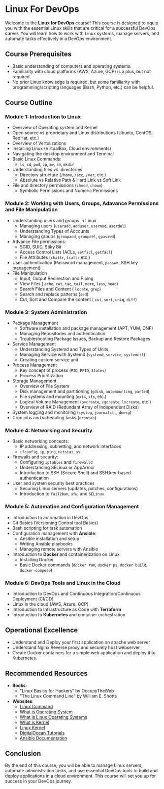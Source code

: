 # Linux For DevOps

Welcome to the **Linux for DevOps** course! This course is designed to equip you with the essential Linux skills that are critical for a successful DevOps career. You will learn how to work with Linux systems, manage servers, and automate tasks effectively in a DevOps environment.

## Course Prerequisites
- Basic understanding of computers and operating systems.
- Familiarity with cloud platforms (AWS, Azure, GCP) is a plus, but not required.
- No prior Linux knowledge is required, but some familiarity with programming/scripting languages (Bash, Python, etc.) can be helpful.

## Course Outline

### Module 1: Introduction to Linux
- Overview of Operating system and Kernel
- Open source vs proprietary and Linux distributions (Ubuntu, CentOS, RedHat, etc.)
- Overview of Vertulizations
- Installing Linux (VirtualBox, Cloud environments)
- Navigating the desktop environment and Terminal
- Basic Linux Commands:
  - `ls`, `cd`, `pwd`, `cp`, `mv`, `rm`, `mkdir`
- Understanding files vs. directories
  - Directory structure (`/home`, `/etc`, `/var`, etc.)
  - Absolute vs Relative Path & Hard Link vs Soft Link
- File and directory permissions (`chmod`, `chown`)
  - Symbolic Permissions and Numeric Permissions
    
### Module 2: Working with Users, Groups, Adavance Permissions and File Manipulation
- Understanding users and groups in Linux
  - Managing users (`useradd`, `adduser`, `usermod`, `userdel`)
  - Understanding Types of Accounts
  - Managing groups (`groupadd`, `groupdel`, `gpasswd`)
- Advance File permissions:
  - SGID, SUID, Stiky Bit
  - Access Control Lists (ACLs, `setfacl`, `getfacl`)
  -  File Attributes (`chattr`, `lsattr` etc.)
- User authentication (Password management, `passwd`, SSH key management)
- File Manipulation
  - Input, Output Redirection and Piping
  - View Files ( `echo`, `cat`, `tac`, `tail`, `more`, `less`, `head`)
  - Search Files and Content ( `locate`, `grep`)
  - Search and replace patterns (`sed`)
  - Cut, Sort and Compare the content ( `cut`, `sort`, `uniq`, `diff`) 

### Module 3: System Administration
- Package Management
  - Software installation and package management (APT, YUM, DNF)
  - Managing Repositories and authentication
  - Troubleshooting Package Issues, Backup and Restore Packages
- Service Management
  - Understanding Systemd and Types of Units
  - Managing Service with Systemd (`systemd`, `service`, `systemctl`)
  - Creating custom service unit
- Process Management
  - Key concept of process (`PID`, `PPID`, `States`)
  - Process Prioritization
- Storage Management
  - Overview of File System
  - Disk management and partitioning (`gdisk`, `automounting`, `parted`)
  - File systems and mounting (`ext4`, `xfs`, etc.)
  - Logical Volume Management (`pvcreate`, `vgcreate`, `lvcreate`, etc.)
  - Overview of RAID (Redundant Array of Independent Disks)
- System logging and monitoring (`syslog`, `journalctl`, `dmesg`)
- Cron jobs and scheduling tasks (`crontab`)

### Module 4: Networking and Security
- Basic networking concepts:
  - IP addressing, subnetting, and network interfaces
  - `ifconfig`, `ip`, `ping`, `netstat`, `ss`
- Firewalls and security:
  - Configuring `iptables` and `firewalld`
  - Understanding SELinux or AppArmor
  - Introduction to SSH (Secure Shell) and SSH key-based authentication
- User and system security best practices
  - Securing Linux servers (updates, patches, configurations)
  - Introduction to `fail2ban`, `ufw`, and `SELinux`

### Module 5: Automation and Configuration Management
- Introduction to automation in DevOps
- Git Basics (Versioning Control tool Basics)
- Bash scripting for task automation
- Configuration management with **Ansible**:
  - Ansible installation and setup
  - Writing Ansible playbooks
  - Managing remote servers with Ansible
- Introduction to **Docker** and containerization on Linux
  - Installing Docker
  - Basic Docker commands (`docker run`, `docker ps`, `docker build`, `docker-compose`)

### Module 6: DevOps Tools and Linux in the Cloud
- Introduction to DevOps and Continuous Integration/Continuous Deployment (CI/CD)
- Linux in the cloud (AWS, Azure, GCP)
- Introduction to Infrastructure as Code with **Terraform**
- Introduction to **Kubernetes** and container orchestration
 
## Operational Excellence
- Understand and Deploy your first application on apache web server
- Understand Nginx Reverse proxy and securely host webserver
- Create Docker containers for a simple web application and deploy it to Kubernetes.

## Recommended Resources
- **Books**: 
  - "Linux Basics for Hackers" by OccupyTheWeb
  - "The Linux Command Line" by William E. Shotts
- **Websites**:
  - [Linux Command](https://linuxcommand.org/)
  - [What is Operating System](https://en.wikipedia.org/wiki/Operating_system)
  - [What is Linux Operating Systems](https://en.wikipedia.org/wiki/Linux)
  - [What is Kernel](https://en.wikipedia.org/wiki/Kernel_(operating_system))
  - [Linux Kernel](https://en.wikipedia.org/wiki/Linux_kernel)
  - [DigitalOcean Tutorials](https://www.digitalocean.com/community/tutorials)
  - [Ansible Documentation](https://docs.ansible.com/)

## Conclusion
By the end of this course, you will be able to manage Linux servers, automate administration tasks, and use essential DevOps tools to build and deploy applications in a cloud environment. This course will set you up for success in your DevOps journey.

